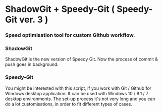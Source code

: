 ShadowGit + Speedy-Git ( Speedy-Git ver. 3 )
==========

### Speed optimisation tool for custom Github workflow.

### ShadowGit

ShadowGit is the new version of Speedy Git. Now the process of commit & push goes in background. 

### Speedy-Git

You might be interested with this script, if you work with Git / Github for Windows desktop application. It can be used with Windows 10 / 8.1 / 7 desktop environments. The set-up process it's not very long and you can do a lot customisations, in order to fit different types of cases.
